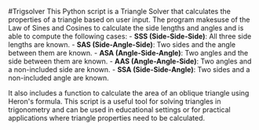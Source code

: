 #Trigsolver
This Python script is a Triangle Solver that calculates the properties of a triangle based on user input. 
The program makesuse of the Law of Sines and Cosines to calculate the side lengths and angles and is able
to compute the following cases:
    - **SSS (Side-Side-Side)**: All three side lengths are known.
    - **SAS (Side-Angle-Side)**: Two sides and the angle between them are known.
    - **ASA (Angle-Side-Angle)**: Two angles and the side between them are known.
    - **AAS (Angle-Angle-Side)**: Two angles and a non-included side are known.
    - **SSA (Side-Side-Angle)**: Two sides and a non-included angle are known.

It also includes a function to calculate the area of an oblique triangle using Heron's formula.
This script is a useful tool for solving triangles in trigonometry and can be used in educational settings 
or for practical applications where triangle properties need to be calculated. 
